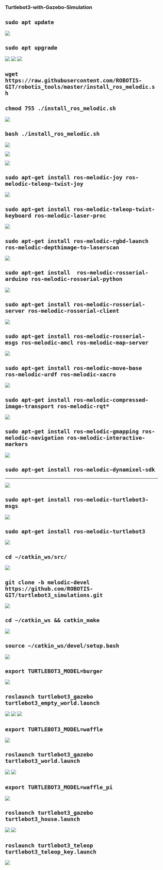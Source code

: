 ### Turtlebot3-with-Gazebo-Simulation
## `sudo apt update`
![](https://github.com/cpeibrahem/Robot-Navigation-Using-SLAM-ROS/blob/main/image/01.PNG)

## `sudo apt upgrade`

![](https://github.com/cpeibrahem/Robot-Navigation-Using-SLAM-ROS/blob/main/image/02.PNG)
![](https://github.com/cpeibrahem/Robot-Navigation-Using-SLAM-ROS/blob/main/image/03.PNG)
![](https://github.com/cpeibrahem/Robot-Navigation-Using-SLAM-ROS/blob/main/image/04.PNG)

## `wget https://raw.githubusercontent.com/ROBOTIS-GIT/robotis_tools/master/install_ros_melodic.sh`
## `chmod 755 ./install_ros_melodic.sh`


![](https://github.com/cpeibrahem/Robot-Navigation-Using-SLAM-ROS/blob/main/image/05.PNG)

## `bash ./install_ros_melodic.sh`

![](https://github.com/cpeibrahem/Robot-Navigation-Using-SLAM-ROS/blob/main/image/06.PNG)


![](https://github.com/cpeibrahem/Robot-Navigation-Using-SLAM-ROS/blob/main/image/07.PNG)


![](https://github.com/cpeibrahem/Robot-Navigation-Using-SLAM-ROS/blob/main/image/08.PNG)

## `sudo apt-get install ros-melodic-joy ros-melodic-teleop-twist-joy`

![](https://github.com/cpeibrahem/Robot-Navigation-Using-SLAM-ROS/blob/main/image/09.PNG)

## `sudo apt-get install ros-melodic-teleop-twist-keyboard ros-melodic-laser-proc`

![](https://github.com/cpeibrahem/Robot-Navigation-Using-SLAM-ROS/blob/main/image/11.PNG)

## `sudo apt-get install ros-melodic-rgbd-launch ros-melodic-depthimage-to-laserscan`
![](https://github.com/cpeibrahem/Robot-Navigation-Using-SLAM-ROS/blob/main/image/12.PNG)

## `sudo apt-get install  ros-melodic-rosserial-arduino ros-melodic-rosserial-python`

![](https://github.com/cpeibrahem/Robot-Navigation-Using-SLAM-ROS/blob/main/image/14.PNG)


## `sudo apt-get install ros-melodic-rosserial-server ros-melodic-rosserial-client`

![](https://github.com/cpeibrahem/Robot-Navigation-Using-SLAM-ROS/blob/main/image/15.PNG)

## `sudo apt-get install ros-melodic-rosserial-msgs ros-melodic-amcl ros-melodic-map-server`
![](https://github.com/cpeibrahem/Robot-Navigation-Using-SLAM-ROS/blob/main/image/16.PNG)

## `sudo apt-get install ros-melodic-move-base ros-melodic-urdf ros-melodic-xacro`


![](https://github.com/cpeibrahem/Robot-Navigation-Using-SLAM-ROS/blob/main/image/17.PNG)

## `sudo apt-get install ros-melodic-compressed-image-transport ros-melodic-rqt*`
![](https://github.com/cpeibrahem/Robot-Navigation-Using-SLAM-ROS/blob/main/image/18.PNG)


## `sudo apt-get install ros-melodic-gmapping ros-melodic-navigation ros-melodic-interactive-markers`

![](https://github.com/cpeibrahem/Robot-Navigation-Using-SLAM-ROS/blob/main/image/19.PNG)

## `sudo apt-get install ros-melodic-dynamixel-sdk`

***

![](https://github.com/cpeibrahem/Robot-Navigation-Using-SLAM-ROS/blob/main/image/20.PNG)


## `sudo apt-get install ros-melodic-turtlebot3-msgs`

![](https://github.com/cpeibrahem/Robot-Navigation-Using-SLAM-ROS/blob/main/image/21.PNG)

## `sudo apt-get install ros-melodic-turtlebot3`

![](https://github.com/cpeibrahem/Robot-Navigation-Using-SLAM-ROS/blob/main/image/22.PNG)

## `cd ~/catkin_ws/src/`

![](https://github.com/cpeibrahem/Robot-Navigation-Using-SLAM-ROS/blob/main/image/23.PNG)

## `git clone -b melodic-devel https://github.com/ROBOTIS-GIT/turtlebot3_simulations.git`

![](https://github.com/cpeibrahem/Robot-Navigation-Using-SLAM-ROS/blob/main/image/24.PNG)

## `cd ~/catkin_ws && catkin_make`

![](https://github.com/cpeibrahem/Robot-Navigation-Using-SLAM-ROS/blob/main/image/25.PNG)

## `source ~/catkin_ws/devel/setup.bash`
![](https://github.com/cpeibrahem/Robot-Navigation-Using-SLAM-ROS/blob/main/image/26.PNG)

## `export TURTLEBOT3_MODEL=burger`


![](https://github.com/cpeibrahem/Robot-Navigation-Using-SLAM-ROS/blob/main/image/27.PNG)

## `roslaunch turtlebot3_gazebo turtlebot3_empty_world.launch`

![](https://github.com/cpeibrahem/Robot-Navigation-Using-SLAM-ROS/blob/main/image/28.PNG)
![](https://github.com/cpeibrahem/Robot-Navigation-Using-SLAM-ROS/blob/main/image/29.PNG)
![](https://github.com/cpeibrahem/Robot-Navigation-Using-SLAM-ROS/blob/main/image/30.PNG)
## `export TURTLEBOT3_MODEL=waffle`

![](https://github.com/cpeibrahem/Robot-Navigation-Using-SLAM-ROS/blob/main/image/31.PNG)
## `roslaunch turtlebot3_gazebo turtlebot3_world.launch`
![](https://github.com/cpeibrahem/Robot-Navigation-Using-SLAM-ROS/blob/main/image/33.PNG)
![](https://github.com/cpeibrahem/Robot-Navigation-Using-SLAM-ROS/blob/main/image/32.PNG)


## `export TURTLEBOT3_MODEL=waffle_pi`
![](https://github.com/cpeibrahem/Robot-Navigation-Using-SLAM-ROS/blob/main/image/33.PNG)

## `roslaunch turtlebot3_gazebo turtlebot3_house.launch`
![](https://github.com/cpeibrahem/Robot-Navigation-Using-SLAM-ROS/blob/main/image/34.PNG)
![](https://github.com/cpeibrahem/Robot-Navigation-Using-SLAM-ROS/blob/main/image/35.PNG)
## `roslaunch turtlebot3_teleop turtlebot3_teleop_key.launch`
![](https://github.com/cpeibrahem/Robot-Navigation-Using-SLAM-ROS/blob/main/image/36.PNG)
